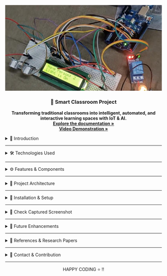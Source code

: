 <!DOCTYPE html>
<html lang="en">
<body>
<div class="container">
    <!-- PROJECT LOGO -->
<div align="center">
  <img src="/iot_logo.png" alt="Smart_classroom Logo" width="600">
  <h3 align="center">🚀 Smart Classroom Project</h3>
  <p align="center">
   <strong>Transforming traditional classrooms into intelligent, automated, and interactive learning spaces with IoT & AI.</strong>
    <br />
    <a href="https://drive.google.com/file/d/1qYvdLZSJQP73nDsnra9D96X2YBksIoWI/view?usp=sharing" target="_blank"><strong>Explore the documentation »</strong></a>
    <br />
    <a href="https://drive.google.com/file/d/1tP3LpOuq9oVjJ5IHTt3EekR550bA1q01/view?usp=sharing" target="_blank"><strong>Video Demonstration »</strong></a>
    <br />
  </p>
</div>
    <details>
        <summary>📌 Introduction</summary>
<br>
    <p>The Smart Classroom project revolutionizes traditional learning spaces by integrating IoT and AI technologies to enhance efficiency, engagement, and automation. This system automates attendance tracking using facial recognition, ensuring accurate and seamless student identification. Additionally, it monitors student engagement through advanced emotion detection algorithms and detects drowsiness to maintain attentiveness, creating a more responsive learning environment.</p>
<p>Interactive tools such as Smartboards, Virtual Keyboards, and Gesture-Controlled Mice enhance student participation and collaboration. PIR sensor-based automatic lighting optimizes energy usage, reducing waste and improving sustainability. By leveraging machine learning, computer vision, and embedded systems, the Smart Classroom fosters an adaptive, data-driven, and accessible educational environment, streamlining administrative tasks and enriching student-teacher interactions.</p>
    </details>
   <hr>
    <details>
        <summary>🛠️ Technologies Used</summary>
        <ul>
            <li><strong>Machine Learning:</strong> TensorFlow, OpenCV, Keras</li>
            <li><strong>Computer Vision:</strong> MediaPipe, OpenCV</li>
            <li><strong>IoT & Embedded Systems:</strong> Raspberry Pi, Arduino, PIR Sensors</li>
            <li><strong>Web & Backend:</strong> Flask, HTML, CSS, JavaScript</li>
            <li><strong>Databases:</strong> SQLite, Firebase</li>
        </ul>
    </details>
   <hr>
    <details>
        <summary>⚙️ Features & Components</summary>
        <ul>
            <li>📷 <strong>Smart Attendance System:</strong> Face recognition-based attendance tracking.</li>
            <li>🎭 <strong>Emotion Recognition:</strong> Uses CNN models to analyze student engagement.</li>
            <li>😴 <strong>Drowsiness Detection:</strong> Monitors eye movement to prevent inattentiveness.</li>
            <li>💡 <strong>Automatic Light Control:</strong> Uses PIR sensors for energy-efficient lighting.</li>
            <li>🖥️ <strong>Smartboard:</strong> Interactive digital board for real-time teaching.</li>
            <li>⌨️ <strong>Virtual Keyboard & Mouse:</strong> Gesture-controlled input for seamless interaction.</li>
        </ul>
    </details>
   <hr>
    <details>
        <summary>📜 Project Architecture</summary>
        <p>The Smart Classroom system follows a multi-layered architecture:</p>
        <ul>
            <li><strong>Input Layer:</strong> Sensors & cameras collect real-time data.</li>
            <li><strong>Processing Layer:</strong> ML models analyze student engagement & attendance.</li>
            <li><strong>Output Layer:</strong> Automation & interactive components respond dynamically.</li>
        </ul>
    </details>
    <hr>
    <details>
        <summary>🚀 Installation & Setup</summary>
        <p>Follow these steps to set up the project:</p>
        <pre><code>git clone https://github.com/your-repo/smart-classroom.git</code></pre>
        <pre><code>cd smart-classroom</code></pre>
        <pre><code>pip install -r requirements.txt</code></pre>
        <pre><code>python app.py</code></pre>
    </details>
 <hr>
    <details>
        <summary>📸 Check Captured Screenshot</summary>
        <p>Below are few screenshot of the Smart Classroom models in action:</p>
        <br>
        <div align="center">
            <img src="madhav_hsd.png" alt="Captured Screenshot" width="600">
        </div>
    </details>
<hr>
    <details>
        <summary>🎯 Future Enhancements</summary>
        <ul>
            <li>📡 Cloud Integration for centralized data storage.</li>
            <li>🤖 AI-driven personalized learning analytics.</li>
            <li>📊 Dashboard for real-time classroom insights.</li>
        </ul>
    </details>
 <hr>
    <details>
        <summary>📝 References & Research Papers</summary>
        <ul>
            <li>Al-Janabi, S., & Hussain, F. K. (2021). <a href="https://doi.org/10.1109/ACCESS.2021.3047149">Energy-saving smart lighting in IoT environment</a>. IEEE Access.</li>
            <li>Jadhav, S., Shinde, P., & Rajurkar, S. (2020). <a href="https://jestec.taylors.edu.my/">Real-time face recognition-based smart attendance system</a>. Journal of Engineering Science.</li>
            <li>Nguyen, H. D., & Zhang, Z. (2019). <a href="https://doi.org/10.3390/s19112405">Gesture recognition for IoT-enabled virtual mouse systems</a>. Sensors.</li>
        </ul>
    </details>
 <hr>
    <details>
        <summary>📧 Contact & Contribution</summary>
        <p>If you'd like to contribute to this project, feel free to fork the repository and submit a pull request.</p>
        <p>For queries, reach out via:</p>
        <ul>
            <li>📩 Email: <a href="mailto:ranmadhav@gmail.com">ranmadhav@gmail.com</a></li>
            <li>🔗 LinkedIn: <a href="https://www.linkedin.com/in/madhav-choudhary-015124216/">Madhav's LinkedIn</a></li>
            <li>🐙 GitHub: <a href="https://github.com/yourgithub">yourgithub</a></li>
        </ul>
    </details>

</div>
</body>
</html>
<hr>
<div align="center">
  HAPPY CODING ⭐ !!
</div>
